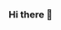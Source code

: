 ### Hi there 👋

<!--
**Shpa13/Shpa13** is a ✨ _special_ ✨ repository because its `README.md` (this file) appears on your GitHub profile.

Here are some ideas to get you started:
[![Shpa13's github stats](https://github-readme-stats.vercel.app/api?username=shpa13)](https://github.com/anuraghazra/github-readme-stats)

![Shpa13's github stats](https://github-readme-stats.vercel.app/api?username=shpa13&hide=contribs,prs)

- 🔭 I’m currently working on ...
- 🌱 I’m currently learning ...
- 👯 I’m looking to collaborate on ...
- 🤔 I’m looking for help with ...
- 💬 Ask me about ...
- 📫 How to reach me: ...
- 😄 Pronouns: ...
- ⚡ Fun fact: ...
-->
